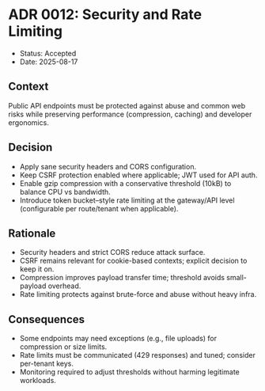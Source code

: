 # ADR 0012: Security and Rate Limiting

- Status: Accepted
- Date: 2025-08-17

## Context

Public API endpoints must be protected against abuse and common web risks while preserving performance (compression, caching) and developer ergonomics.

## Decision

- Apply sane security headers and CORS configuration.
- Keep CSRF protection enabled where applicable; JWT used for API auth.
- Enable gzip compression with a conservative threshold (10kB) to balance CPU vs bandwidth.
- Introduce token bucket–style rate limiting at the gateway/API level (configurable per route/tenant when applicable).

## Rationale

- Security headers and strict CORS reduce attack surface.
- CSRF remains relevant for cookie-based contexts; explicit decision to keep it on.
- Compression improves payload transfer time; threshold avoids small-payload overhead.
- Rate limiting protects against brute-force and abuse without heavy infra.

## Consequences

- Some endpoints may need exceptions (e.g., file uploads) for compression or size limits.
- Rate limits must be communicated (429 responses) and tuned; consider per-tenant keys.
- Monitoring required to adjust thresholds without harming legitimate workloads.
